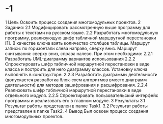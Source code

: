 # -1
 1 Цель
       Освоить процесс создания многомодульных проектов.
 2 Задания:
   2.1 Модифицировать рассмотренную выше программу для работы с текстами на русском языке.
   2.2  Разработать многомодульную программу, реализующую шифр табличной маршрутной перестановки [1]. В качестве ключа взять количество столбцов таблицы. Маршрут записи: по горизонтали слева направо, сверху вниз. Маршрут считывания: сверху вниз, справа налево. При этом необходимо:
       2.2.1 Разработать UML-диаграмму вариантов использования
       2.2.2 Спроектировать шифр табличной маршрутной перестановки в виде класса и построить для него диаграмму классов. Установку ключа выполнять в конструкторе.
       2.2.3 Разработать диаграммы деятельности (допускается разработка блок-схем алгоритмов вместо диаграмм деятельности) для методов зашифрования и расшифрования.
       2.2.4 Реализовать шифр табличной маршрутной перестановки в виде отдельного модуля.
       2.2.5 Спроектировать пользовательский интерфейс программы и реализовать его в главном модуле.
  3 Результаты
       3.1 Результат работы представлен в папке Task1.
       3.2 Результат работы представлен в папке Task2.
  4 Вывод
       Был освоен процесс создания многомодульных проектов.
